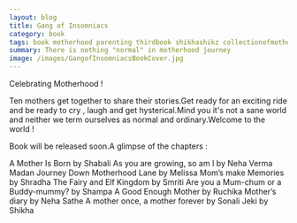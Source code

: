 ```yaml
---
layout: blog
title: Gang of Insomniacs
category: book
tags: book motherhood parenting thirdbook shikhashikz collectionofmotherhoodstories 
summary: There is nothing "normal" in motherhood journey
image: /images/GangofInsomniacsBookCover.jpg
---
```

Celebrating Motherhood ! 

Ten mothers get together to share their stories.Get ready for an exciting ride and be ready to cry , laugh and get hysterical.Mind you it's not a sane world and neither we term ourselves as normal and ordinary.Welcome to the world !

Book will be released soon.A glimpse of the chapters :

A Mother Is Born by Shabali
As you are growing, so am I by Neha Verma Madan
Journey Down Motherhood Lane by Melissa
Mom’s make Memories by Shradha
The Fairy and Elf Kingdom by Smriti
Are you a Mum-chum or a Buddy-mummy? by Shampa
A Good Enough Mother by Ruchika
Mother’s diary by Neha Sathe
A mother once, a mother forever by Sonali
Jeki by Shikha
